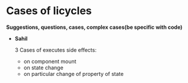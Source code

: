 # Cases of licycles

**Suggestions, questions, cases, complex cases(be specific with code)**

- **Sahil**

  3 Cases of executes side effects:
  - on component mount
  - on state change
  - on particular change of property of state
